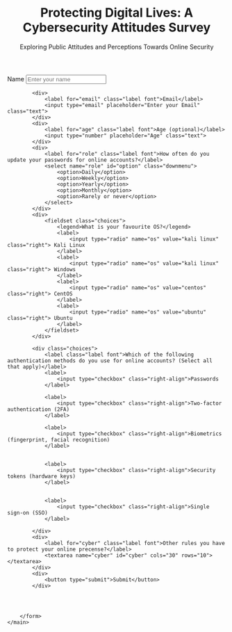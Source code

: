 <!DOCTYPE html>
<html lang="en">
<head>
    <meta charset="UTF-8">
    <meta name="viewport" content="width=device-width, initial-scale=1.0">
    <title>A Cybersecurity Attitudes Survey</title>
    <link rel="stylesheet" href="style.css">
</head>
<body>
    <header>
        <h1>Protecting Digital Lives: A Cybersecurity Attitudes Survey</h1>
        <p>Exploring Public Attitudes and Perceptions Towards Online Security</p>
    </header>
    <main>
        <form method="post">
            <div>
                <label for="name" class="label font">Name</label>
                <input type="text" placeholder="Enter your name" class="text">
            </div>

            <div>
                <label for="email" class="label font">Email</label>
                <input type="email" placeholder="Enter your Email" class="text">
            </div>
            <div>
                <label for="age" class="label font">Age (optional)</label>
                <input type="number" placeholder="Age" class="text">
            </div>
            <div>
                <label for="role" class="label font">How often do you update your passwords for online accounts?</label>
                <select name="role" id="option" class="downmenu">
                    <option>Daily</option>
                    <option>Weekly</option>
                    <option>Yearly</option>
                    <option>Monthly</option>
                    <option>Rarely or never</option>
                </select>
            </div>
            <div>
                <fieldset class="choices">
                    <legend>What is your favourite OS?</legend>
                    <label>
                        <input type="radio" name="os" value="kali linux" class="right"> Kali Linux
                    </label>
                    <label>
                        <input type="radio" name="os" value="kali linux" class="right"> Windows
                    </label>
                    <label>
                        <input type="radio" name="os" value="centos" class="right"> CentOS
                    </label>
                    <label>
                        <input type="radio" name="os" value="ubuntu" class="right"> Ubuntu
                    </label>
                </fieldset>
            </div>
            
            <div class="choices">
                <label class="label font">Which of the following authentication methods do you use for online accounts? (Select all that apply)</label>
                <label>
                    <input type="checkbox" class="right-align">Passwords
                </label>
                
                <label>
                    <input type="checkbox" class="right-align">Two-factor authentication (2FA)
                </label>

                <label>
                    <input type="checkbox" class="right-align">Biometrics (fingerprint, facial recognition)
                </label>

                
                <label>
                    <input type="checkbox" class="right-align">Security tokens (hardware keys)
                </label>

                
                <label>
                    <input type="checkbox" class="right-align">Single sign-on (SSO)
                </label>

            </div>
            <div>
                <label for="cyber" class="label font">Other rules you have to protect your online precense?</label>
                <textarea name="cyber" id="cyber" cols="30" rows="10"></textarea>
            </div>
            <div>
                <button type="submit">Submit</button>
            </div>

            


        </form>
    </main>
</body>
</html>
